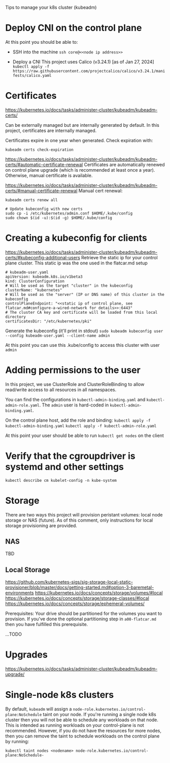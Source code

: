 Tips to manage your k8s cluster (kubeadm)

# Deploy CNI on the control plane
At this point you should be able to:

* SSH into the machine
`ssh core@<<node ip address>>`

* Deploy a CNI
This project uses Calico (v3.24.1) [as of Jan 27, 2024]
`kubectl apply -f https://raw.githubusercontent.com/projectcalico/calico/v3.24.1/manifests/calico.yaml`

# Certificates
https://kubernetes.io/docs/tasks/administer-cluster/kubeadm/kubeadm-certs/

Can be externally managed but are internally generated by default.
In this project, certificates are internally managed.

Certificates expire in one year when generated. Check expiration with:
```
kubeadm certs check-expiration
```

https://kubernetes.io/docs/tasks/administer-cluster/kubeadm/kubeadm-certs/#automatic-certificate-renewal
Certificates are automatically renewed on control plane upgrade (which is recommended at least once a year). Otherwise, manual certificate is available.

https://kubernetes.io/docs/tasks/administer-cluster/kubeadm/kubeadm-certs/#manual-certificate-renewal
Manual cert renewal:
```
kubeadm certs renew all

# Update kubeconfig with new certs
sudo cp -i /etc/kubernetes/admin.conf $HOME/.kube/config
sudo chown $(id -u):$(id -g) $HOME/.kube/config
```

# Creating a kubeconfig for clients
https://kubernetes.io/docs/tasks/administer-cluster/kubeadm/kubeadm-certs/#kubeconfig-additional-users
Retrieve the static ip for your control plane cluster. This static ip was the one used in the flatcar.md setup

```
# kubeadm-user.yaml
apiVersion: kubeadm.k8s.io/v1beta3
kind: ClusterConfiguration
# Will be used as the target "cluster" in the kubeconfig
clusterName: "kubernetes"
# Will be used as the "server" (IP or DNS name) of this cluster in the kubeconfig
controlPlaneEndpoint: "<<static ip of control plane, see flatcar.md#configure-a-wired-network for details>>:6443"
# The cluster CA key and certificate will be loaded from this local directory
certificatesDir: "/etc/kubernetes/pki"
```

Generate the kubeconfig (it'll print in stdout)
`sudo kubeadm kubeconfig user --config kubeadm-user.yaml --client-name admin`

At this point you can use this .kube/config to access this cluster with user `admin`

# Adding permissions to the user
In this project, we use ClusterRole and ClusterRoleBinding to allow read/write access to all resources in all namespaces.

You can find the configurations in `kubectl-admin-binding.yaml` and `kubectl-admin-role.yaml`.
The `admin` user is hard-coded in `kubectl-admin-binding.yaml`.

On the control plane host, add the role and binding:
`kubectl apply -f kubectl-admin-binding.yaml`
`kubectl apply -f kubectl-admin-role.yaml`

At this point your user should be able to run `kubectl get nodes` on the client

# Verify that the cgroupdriver is systemd and other settings
`kubectl describe cm kubelet-config -n kube-system`

# Storage
There are two ways this project will provision peristant volumes: local node storage or NAS (future). As of this comment, only instructions for local storage provisioning are provided.

## NAS
TBD

## Local Storage
https://github.com/kubernetes-sigs/sig-storage-local-static-provisioner/blob/master/docs/getting-started.md#option-3-baremetal-environments
https://kubernetes.io/docs/concepts/storage/volumes/#local
https://kubernetes.io/docs/concepts/storage/storage-classes/#local
https://kubernetes.io/docs/concepts/storage/ephemeral-volumes/

Prerequisites: Your drive should be partitioned for the volumes you want to provision. If you've done the optional partitioning step in `a00-flatcar.md` then you have fulfilled this prerequisite.

...TODO

# Upgrades
https://kubernetes.io/docs/tasks/administer-cluster/kubeadm/kubeadm-upgrade/

# Single-node k8s clusters
By default, `kubeadm` will assign a `node-role.kubernetes.io/control-plane:NoSchedule` taint on your node. If you're running a single node k8s cluster then you will not be able to schedule any workloads on that node. This is intended as running workloads on your control-plane is not recommended. However, if you do not have the resources for more nodes, then you can remove the taint to schedule workloads on the control plane by running:

```
kubectl taint nodes <nodename> node-role.kubernetes.io/control-plane:NoSchedule-
```